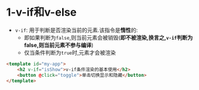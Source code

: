 # 1-v-if和v-else

- `v-if`: 用于判断是否渲染当前的元素.该指令是**惰性**的:
    - 即如果判断为`false`,则当前元素会被销毁(**即不被渲染,换言之,`v-if`判断为false,则当前元素不参与编译**)
    - 仅当条件判断为`true`时,元素才会被渲染

```html
<template id="my-app">
    <h2 v-if="isShow">v-if条件渲染的基本使用</h2>
    <button @click="toggle">单击切换显示和隐藏</button>
</template>
```